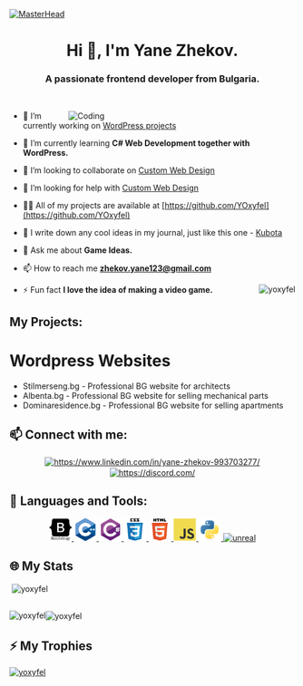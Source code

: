 [![MasterHead](https://1.bp.blogspot.com/-7A4WynwLsMw/XbBpCXG8fHI/AAAAAAAAMt4/uOa1bpLskYgrwGbllhSu2SDj_Mig8SXJQCLcBGAsYHQ/s1600/2000_600px.gif)](https://rishavchanda.io)
<h1 align="center">Hi 👋, I'm Yane Zhekov.</h1>
<h3 align="center">A passionate frontend developer from Bulgaria.</h3>

<p align="left"> <a href="https://twitter.com/" target="blank"><img src="https://img.shields.io/twitter/follow/?logo=twitter&style=for-the-badge" alt="" /></a> </p>

<img align="right" alt="Coding" width="400" src="https://cdn.dribbble.com/users/1162077/screenshots/3848914/programmer.gif">

- 🔭 I’m currently working on [WordPress projects](https://exotic-furniture.net/)

- 🌱 I’m currently learning **C# Web Development together with WordPress.**

- 👯 I’m looking to collaborate on [Custom Web Design](https://yoxyfel.github.io/Tindog/)

- 🤝 I’m looking for help with [Custom Web Design](https://yoxyfel.github.io/Tindog/)

- 👨‍💻 All of my projects are available at [https://github.com/YOxyfel](https://github.com/YOxyfel)

- 📝 I write down any cool ideas in my journal, just like this one - [Kubota](https://www.kubota.com/futurecube/)

- 💬 Ask me about **Game Ideas.**

- 📫 How to reach me **zhekov.yane123@gmail.com**

- ⚡ Fun fact **I love the idea of making a video game.** <img align="right" src="https://komarev.com/ghpvc/?username=yoxyfel&label=Profile%20views&color=0e75b6&style=flat" alt="yoxyfel" />

## My Projects:
<h1>Wordpress Websites</h1>
<ul>
  <li href="https://stilmerseng.bg/">Stilmerseng.bg - Professional BG website for architects</li>
  <li href="https://albenta.bg/">Albenta.bg - Professional BG website for selling mechanical parts</li>
  <li href="https://dominaresidence.bg/">Dominaresidence.bg - Professional BG website for selling apartments</li>
</ul>


## 📫 Connect with me:
<p align="center">
<a href="https://linkedin.com/in/https://www.linkedin.com/in/yane-zhekov-993703277/" target="blank"><img align="center" src="https://raw.githubusercontent.com/rahuldkjain/github-profile-readme-generator/master/src/images/icons/Social/linked-in-alt.svg" alt="https://www.linkedin.com/in/yane-zhekov-993703277/" height="30" width="40" /></a>
  <a href="https://discordapp.com/users/333825851412054027" target="blank"><img align="center" src="https://qph.cf2.quoracdn.net/main-qimg-cc4898e1f88f47cee0896675de2613e5" alt="https://discord.com/" height="40" width="40" /></a>
</p>

## 🌱 Languages and Tools:
<p align="center"> <a href="https://getbootstrap.com" target="_blank" rel="noreferrer"> <img src="https://raw.githubusercontent.com/devicons/devicon/master/icons/bootstrap/bootstrap-plain-wordmark.svg" alt="bootstrap" width="40" height="40"/> </a> <a href="https://www.w3schools.com/cpp/" target="_blank" rel="noreferrer"> <img src="https://raw.githubusercontent.com/devicons/devicon/master/icons/cplusplus/cplusplus-original.svg" alt="cplusplus" width="40" height="40"/> </a> <a href="https://www.w3schools.com/cs/" target="_blank" rel="noreferrer"> <img src="https://raw.githubusercontent.com/devicons/devicon/master/icons/csharp/csharp-original.svg" alt="csharp" width="40" height="40"/> </a> <a href="https://www.w3schools.com/css/" target="_blank" rel="noreferrer"> <img src="https://raw.githubusercontent.com/devicons/devicon/master/icons/css3/css3-original-wordmark.svg" alt="css3" width="40" height="40"/> </a> <a href="https://www.w3.org/html/" target="_blank" rel="noreferrer"> <img src="https://raw.githubusercontent.com/devicons/devicon/master/icons/html5/html5-original-wordmark.svg" alt="html5" width="40" height="40"/> </a> <a href="https://developer.mozilla.org/en-US/docs/Web/JavaScript" target="_blank" rel="noreferrer"> <img src="https://raw.githubusercontent.com/devicons/devicon/master/icons/javascript/javascript-original.svg" alt="javascript" width="40" height="40"/> </a> <a href="https://www.python.org" target="_blank" rel="noreferrer"> <img src="https://raw.githubusercontent.com/devicons/devicon/master/icons/python/python-original.svg" alt="python" width="40" height="40"/> </a> <a href="https://unrealengine.com/" target="_blank" rel="noreferrer"> <img src="https://raw.githubusercontent.com/kenangundogan/fontisto/036b7eca71aab1bef8e6a0518f7329f13ed62f6b/icons/svg/brand/unreal-engine.svg" alt="unreal" width="40" height="40"/> </a> </p>

## 🌐 My Stats

<p>&nbsp;<img align="center" src="https://github-readme-stats.vercel.app/api?username=yoxyfel&show_icons=true&locale=en" alt="yoxyfel" /></p>

##

<p><img align="left" src="https://github-readme-stats.vercel.app/api/top-langs?username=yoxyfel&show_icons=true&locale=en&layout=compact" alt="yoxyfel" /></p>

<p><img align="center" src="https://github-readme-streak-stats.herokuapp.com/?user=yoxyfel&" alt="yoxyfel" /></p>

## ⚡ My Trophies

<p align="left"> <a href="https://github.com/ryo-ma/github-profile-trophy"><img src="https://github-profile-trophy.vercel.app/?username=yoxyfel" alt="yoxyfel" /></a> </p>
